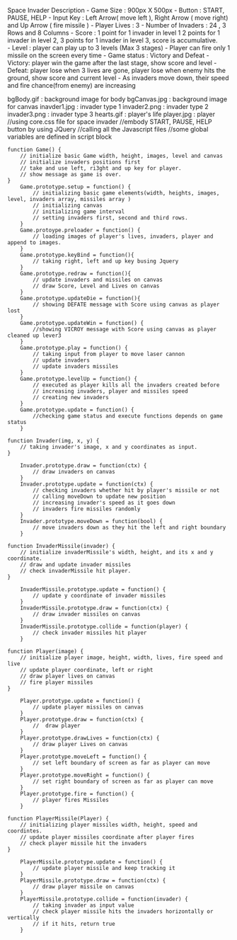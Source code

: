 Space Invader Description
	-	Game Size : 900px X 500px
	-	Button : START, PAUSE, HELP
	-	Input Key : Left Arrow( move left ),  Right Arrow ( move right) and Up Arrow ( fire missile )
	-	Player Lives : 3
	-	Number of Invaders : 24 , 3 Rows and 8 Columns
	-	Score : 1 point for 1 invader in level 1 2 points for 1 invader in level 2, 3 points for 1 invader in level 3, score is accumulative.  
	-	Level : player can play up to 3 levels (Max 3 stages)
	-	Player can fire only 1 missile on the screen every time
	-	Game status : Victory and Defeat
	-	Victory: player win the game after the last stage, show score and level
	-	Defeat: player lose when 3 lives are gone, player lose when enemy hits the ground, show score and current level
	-	As invaders move down, their speed and fire chance(from enemy) are increasing 


<Images>
bgBody.gif : background image for body
bgCanvas.jpg : background image for canvas
inavder1.jpg : invader type 1
invader2.png : invader type 2
invader3.png : invader type 3
hearts.gif :  player's life
player.jpg : player
</Images>

<!DOCTYPE html>
<html> 
	//using core.css file for space invader
	//embody START, PAUSE, HELP button by using JQuery
	//calling all the Javascript files
	//some global variables are defined in script block 
</html>		


 <script src='javascript/main.js'></script>
		
	function Game() {
		// initialize basic Game width, height, images, level and canvas
		// initialize invaders positions first
		// take and use left, ri3ght and up key for player.
		// show message as game is over.
	}
		Game.prototype.setup = function() {
			// initializing basic game elements(width, heights, images, level, invaders array, missiles array )
			// initializing canvas
			// initializing game interval
			// setting invaders first, second and third rows.
		}
		Game.protoype.preloader = function() {
			// loading images of player's lives, invaders, player and append to images.
		}
		Game.prototype.keyBind = function(){ 
			// taking right, left and up key busing Jquery
		}
		Game.prototype.redraw = function(){
			// update invaders and missiles on canvas
			// draw Score, Level and Lives on canvas
		}
		Game.prototype.updateDie = function(){
			// showing DEFATE message with Score using canvas as player lost
		}
		Game.prototype.updateWin = function() {
			//showing VICROY message with Score using canvas as player cleaned up lever3 
		}
		Game.prototype.play = function() {
			// taking input from player to move laser cannon
			// update invaders 
			// update invaders missiles
		}
		Game.prototype.levelUp = function() {
			// executed as player kills all the invaders created before
			// increasing invaders, player and missiles speed
			// creating new invaders
		}
		Game.prototype.update = function() {
			//checking game status and execute functions depends on game status
		}

<script src='javascript/invader.js'></script>

	function Invader(img, x, y) {
		// taking invader's image, x and y coordinates as input.
	}

		Invader.prototype.draw = function(ctx) {
			// draw invaders on canvas
		}
		Invader.prototype.update = function(ctx) {
			// checking invaders whether hit by player's missile or not
			// calling moveDown to update new position
			// increasing invader's speed as it goes down
			// invaders fire missiles randomly
		}
		Invader.prototype.moveDown = function(bool) {
			// move invaders down as they hit the left and right boundary
		}
		
<script src='javascript/invaderMissile.js'></script>
	
	function InvaderMissile(invader) {
		// initialize invaderMissile's width, height, and its x and y coordinate.
		// draw and update invader missiles
		// check invaderMissile hit player.
	}

		InvaderMissile.prototype.update = function() {
			// update y coordinate of invader missiles
		}
		InvaderMissile.prototype.draw = function(ctx) {
			// draw invader missiles on canvas
		}
		InvaderMissile.prototype.collide = function(player) {
			// check invader missiles hit player
		}

<script src='javascript/player.js'></script>

	function Player(image) {
		// initialize player image, height, width, lives, fire speed and live
		// update player coordinate, left or right
		// draw player lives on canvas
		// fire player missiles 
	}

		Player.prototype.update = function() {
			// update player missiles on canvas
		}
		Player.prototype.draw = function(ctx) {
			//  draw player 
		}
		Player.prototype.drawLives = function(ctx) {
			// draw player Lives on canvas
		}
		Player.prototype.moveLeft = function() {
			// set left boundary of screen as far as player can move
		}
		Player.prototype.moveRight = function() {
			// set right boundary of screen as far as player can move
		}
		Player.prototype.fire = function() {
			// player fires Missiles
		}

<script src='javascript/playerMissile.js'></script>

	function PlayerMissile(Player) {
		// initializing player missiles width, height, speed and coordintes.
		// update player missiles coordinate after player fires
		// check player missile hit the invaders
	}

		PlayerMissile.prototype.update = function() {
			// update player missile and keep tracking it
		}
		PlayerMissile.prototype.draw = function(ctx) {
			// draw player missile on canvas
		}
		PlayerMissile.prototype.collide = function(invader) {
			// taking invader as input value
			// check player missile hits the invaders horizontally or vertically
			// if it hits, return true
		}

